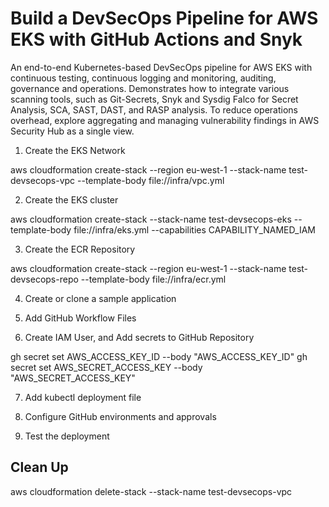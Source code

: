 # Build a DevSecOps Pipeline for AWS EKS with GitHub Actions and Snyk

An end-to-end Kubernetes-based DevSecOps pipeline for AWS EKS with continuous testing, continuous logging and monitoring, auditing, governance and operations. 
Demonstrates how to integrate various scanning tools, such as Git-Secrets, Snyk and Sysdig Falco for Secret Analysis, SCA, SAST, DAST, and RASP analysis. 
To reduce operations overhead, explore aggregating and managing vulnerability findings in AWS Security Hub as a single view. 

1. Create the EKS Network

aws cloudformation create-stack --region eu-west-1 --stack-name test-devsecops-vpc --template-body file://infra/vpc.yml

2. Create the EKS cluster

aws cloudformation create-stack --stack-name test-devsecops-eks --template-body file://infra/eks.yml --capabilities CAPABILITY_NAMED_IAM

3. Create the ECR Repository

aws cloudformation create-stack --region eu-west-1 --stack-name test-devsecops-repo --template-body file://infra/ecr.yml

4. Create or clone a sample application

5. Add GitHub Workflow Files

6. Create IAM User, and Add secrets to GitHub Repository 

gh secret set AWS_ACCESS_KEY_ID --body "AWS_ACCESS_KEY_ID"
gh secret set AWS_SECRET_ACCESS_KEY --body "AWS_SECRET_ACCESS_KEY"

7. Add kubectl deployment file

8. Configure GitHub environments and approvals

9. Test the deployment

## Clean Up

aws cloudformation delete-stack --stack-name test-devsecops-vpc